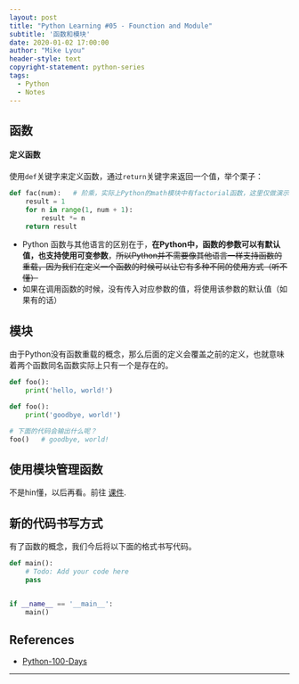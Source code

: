 ```yaml
---
layout: post
title: "Python Learning #05 - Founction and Module"
subtitle: '函数和模块'
date: 2020-01-02 17:00:00
author: "Mike Lyou"
header-style: text
copyright-statement: python-series
tags:
  - Python
  - Notes
---
```


<!-- more -->

## 函数

#### 定义函数

使用`def`关键字来定义函数，通过`return`关键字来返回一个值，举个栗子：

```python
def fac(num):   # 阶乘，实际上Python的math模块中有factorial函数，这里仅做演示
    result = 1
    for n in range(1, num + 1):
        result *= n
    return result
```

- Python 函数与其他语言的区别在于，**在Python中，函数的参数可以有默认值，也支持使用可变参数**，~~所以Python并不需要像其他语言一样支持函数的重载，因为我们在定义一个函数的时候可以让它有多种不同的使用方式（听不懂）~~
- 如果在调用函数的时候，没有传入对应参数的值，将使用该参数的默认值（如果有的话）

## 模块

由于Python没有函数重载的概念，那么后面的定义会覆盖之前的定义，也就意味着两个函数同名函数实际上只有一个是存在的。

```python
def foo():
    print('hello, world!')

def foo():
    print('goodbye, world!')

# 下面的代码会输出什么呢？
foo()   # goodbye, world!
```

## 使用模块管理函数

不是hin懂，以后再看。前往 [课件](https://github.com/jackfrued/Python-100-Days/blob/master/Day01-15/06.函数和模块的使用.md#用模块管理函数).

## 新的代码书写方式

有了函数的概念，我们今后将以下面的格式书写代码。
```python
def main():
    # Todo: Add your code here
    pass


if __name__ == '__main__':
    main()
```

## References
- [Python-100-Days](https://github.com/jackfrued/Python-100-Days)

------------

